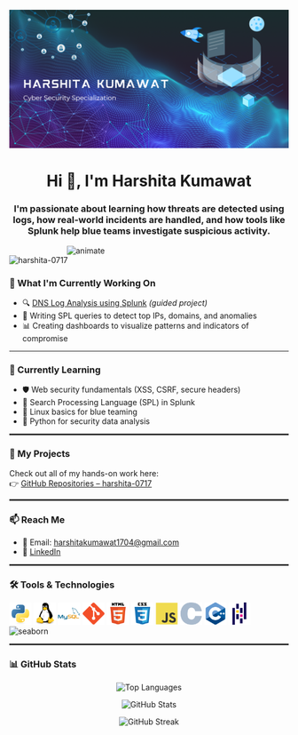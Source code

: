 ![logo](https://github.com/harshita-0717/harshita-0717/blob/main/banner-2.png)
<h1 align="center">Hi 👋, I'm Harshita Kumawat</h1>
<h3 align="center">I'm passionate about learning how threats are detected using logs, how real-world incidents are handled, and how tools like Splunk help blue teams investigate suspicious activity.</h3>

<img align="right" alt="animate" width="400" src="https://i.pinimg.com/originals/e7/26/c7/e726c74ac081eed50feee1433d12c998.gif">

<p align="left"> <img src="https://komarev.com/ghpvc/?username=harshita-0717&label=Profile%20views&color=0e75b6&style=flat" alt="harshita-0717" /> </p>


### 🚧 What I'm Currently Working On

- 🔍 [DNS Log Analysis using Splunk](https://github.com/harshita-0717/Splunk-Projects) *(guided project)*
- 🧪 Writing SPL queries to detect top IPs, domains, and anomalies
- 📊 Creating dashboards to visualize patterns and indicators of compromise

<hr/> 


### 🌱 Currently Learning

- 🛡️ Web security fundamentals (XSS, CSRF, secure headers)
- 🔎 Search Processing Language (SPL) in Splunk
- 🐧 Linux basics for blue teaming
- 🐍 Python for security data analysis

<hr style="border: 0.5px solid #444;" />

### 📁 My Projects

Check out all of my hands-on work here:  
👉 [GitHub Repositories – harshita-0717](https://github.com/harshita-0717)

<hr style="border: 0.5px solid #444;" />

### 📫 Reach Me

- 📧 Email: harshitakumawat1704@gmail.com  
- 🔗 [LinkedIn](https://www.linkedin.com/in/harshita-kumawat-350a4b24b/)

<hr style="border: 0.5px solid #444;" />

### 🛠️ Tools & Technologies

<p align="left">
  <img src="https://raw.githubusercontent.com/devicons/devicon/master/icons/python/python-original.svg" alt="python" width="40"/>
  <img src="https://raw.githubusercontent.com/devicons/devicon/master/icons/linux/linux-original.svg" alt="linux" width="40"/>
  <img src="https://raw.githubusercontent.com/devicons/devicon/master/icons/mysql/mysql-original-wordmark.svg" alt="mysql" width="40"/>
  <img src="https://raw.githubusercontent.com/devicons/devicon/master/icons/git/git-original.svg" alt="git" width="40"/>
  <img src="https://raw.githubusercontent.com/devicons/devicon/master/icons/html5/html5-original-wordmark.svg" alt="html5" width="40"/>
  <img src="https://raw.githubusercontent.com/devicons/devicon/master/icons/css3/css3-original-wordmark.svg" alt="css3" width="40"/>
  <img src="https://raw.githubusercontent.com/devicons/devicon/master/icons/javascript/javascript-original.svg" alt="javascript" width="40"/>
  <img src="https://raw.githubusercontent.com/devicons/devicon/master/icons/c/c-original.svg" alt="c" width="40"/>
  <img src="https://raw.githubusercontent.com/devicons/devicon/master/icons/cplusplus/cplusplus-original.svg" alt="cplusplus" width="40"/>
  <img src="https://raw.githubusercontent.com/devicons/devicon/master/icons/pandas/pandas-original.svg" alt="pandas" width="40"/>
  <img src="https://seaborn.pydata.org/_images/logo-mark-lightbg.svg" alt="seaborn" width="40"/>
</p>

<hr style="border: 0.5px solid #444;" />

### 📊 GitHub Stats

<p align="center">
  <img src="https://github-readme-stats.vercel.app/api/top-langs/?username=harshita-0717&layout=compact&hide_border=true" alt="Top Languages" />
</p>

<p align="center">
  <img src="https://github-readme-stats.vercel.app/api?username=harshita-0717&show_icons=true&hide_border=true" alt="GitHub Stats" />
</p>

<p align="center">
  <img src="https://github-readme-streak-stats.herokuapp.com/?user=harshita-0717&hide_border=true" alt="GitHub Streak" />
</p>
